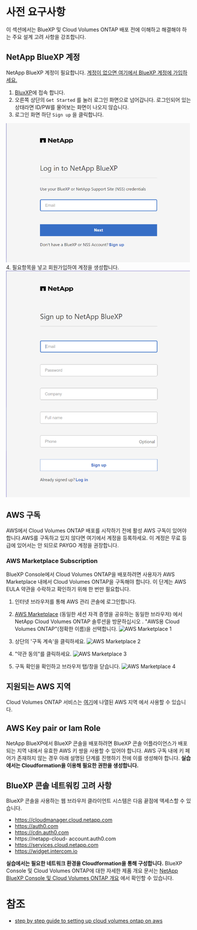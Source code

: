 # 사전 요구사항
이 섹션에서는 BlueXP 및 Cloud Volumes ONTAP 배포 전에 이해하고 해결해야 하는 주요 설계 고려 사항을 강조합니다.

## NetApp BlueXP 계정
NetApp BlueXP 계정이 필요합니다. 
[계정이 없으면 여기에서 BlueXP 계정에 가입하세요.](https://bluexp.netapp.com/)

1. [BluxXP](https://bluexp.netapp.com/)에 접속 합니다.
2. 오른쪽 상단의 ```Get Started``` 를 눌러 로그인 화면으로 넘어갑니다.
로그인되어 있는 상태라면 ID/PW를 물어보는 화면이 나오지 않습니다.
3. 로그인 화면 하단 ```Sign up``` 을 클릭합니다.
<img src=./Images/image.png alt="Girl in a jacket" width="500">
4. 필요항목을 넣고 회원가입하여 계정을 생성합니다.
<img src=./Images/image-1.png alt="Girl in a jacket" width="500">


## AWS 구독 
AWS에서 Cloud Volumes ONTAP 배포를 시작하기 전에 활성 AWS 구독이 있어야 합니다.AWS를 구독하고 있지 않다면 여기에서 계정을 등록하세요. 
이 계정은 무료 등급에 있어서는 안 되므로 PAYGO 계정을 권장합니다.

### AWS Marketplace Subscription
BlueXP Console에서 Cloud Volumes ONTAP을 배포하려면 사용자가 AWS Marketplace 내에서 Cloud Volumes ONTAP을 구독해야 합니다. 이 단계는 AWS EULA 약관을 수락하고 확인하기 위해 한 번만 필요합니다.

1. 인터넷 브라우저를 통해 AWS 관리 콘솔에 로그인합니다.
2. [AWS Marketplace](https://aws.amazon.com/marketplace/search/results?page=1&searchTerms=netapp+cloud+volumes+ontap) (동일한 세션 자격 증명을 공유하는 동일한 브라우저) 에서 NetApp Cloud Volumes ONTAP 솔루션을 방문하십시오 . "AWS용 Cloud Volumes ONTAP"(정확한 이름)을 선택합니다.
![AWS Marketplace 1](https://bluexp.netapp.com/hubfs/Screenshot%2030.bmp)

3. 상단의 '구독 계속'을 클릭하세요.
![AWS Marketplace 2](https://bluexp.netapp.com/hubfs/Screenshot%2031.bmp)

4. "약관 동의"를 클릭하세요.
![AWS Marketplace 3](https://bluexp.netapp.com/hubfs/Screenshot%2032.bmp)

5. 구독 확인을 확인하고 브라우저 탭/창을 닫습니다. 
![AWS Marketplace 4](https://bluexp.netapp.com/hubfs/Screenshot%2033.bmp)


## 지원되는 AWS 지역 
Cloud Volumes ONTAP 서비스는 [여기](https://bluexp.netapp.com/cloud-volumes-global-regions)에 나열된 AWS 지역 에서 사용할 수 있습니다.

## AWS Key pair or Iam Role 
NetApp BlueXP에서 BlueXP 콘솔을 배포하려면 BlueXP 콘솔 어플라이언스가 배포되는 지역 내에서 유효한 AWS 키 쌍을 사용할 수 있어야 합니다.
AWS 구독 내에 키 페어가 존재하지 않는 경우 아래 설명된 단계를 진행하기 전에 이를 생성해야 합니다.
__실습에서는 Cloudformation을 이용해 필요한 권한을 생성합니다.__

## BlueXP 콘솔 네트워킹 고려 사항 
BlueXP 콘솔을 사용하는 웹 브라우저 클라이언트 시스템은 다음 끝점에 액세스할 수 있습니다.
- https://cloudmanager.cloud.netapp.com
- https://auth0.com
- https://cdn.auth0.com
- https://netapp-cloud- account.auth0.com
- https://services.cloud.netapp.com
- https://widget.intercom.io

__실습에서는 필요한 네트워크 환경을 Cloudformation을 통해 구성합니다.__
BlueXP Console 및 Cloud Volumes ONTAP에 대한 자세한 제품 개요 문서는 [NetApp BlueXP Console 및 Cloud Volumes ONTAP 개요](https://docs.netapp.com/us-en/occm/concept_overview.html#cloud-manager) 에서 확인할 수 있습니다.



# 참조
- [step by step guide to setting up cloud volumes ontap on aws](https://bluexp.netapp.com/blog/a-step-by-step-guide-to-setting-up-cloud-volumes-ontap-on-aws)